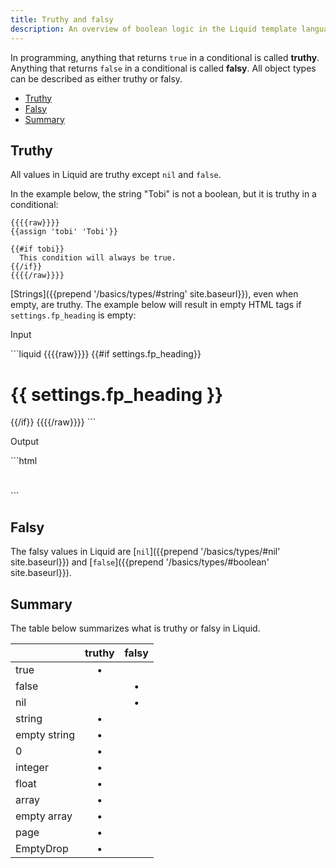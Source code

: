 ```yaml
---
title: Truthy and falsy
description: An overview of boolean logic in the Liquid template language.
---
```


In programming, anything that returns `true` in a conditional is called **truthy**. Anything that returns `false` in a conditional is called **falsy**. All object types can be described as either truthy or falsy.

- [Truthy](#truthy)
- [Falsy](#falsy)
- [Summary](#summary)

## Truthy

All values in Liquid are truthy except `nil` and `false`.

In the example below, the string "Tobi" is not a boolean, but it is truthy in a conditional:

```liquid
{{{{raw}}}}
{{assign 'tobi' 'Tobi'}}

{{#if tobi}}
  This condition will always be true.
{{/if}}
{{{{/raw}}}}
```

[Strings]({{prepend '/basics/types/#string' site.baseurl}}), even when empty, are truthy. The example below will result in empty HTML tags if `settings.fp_heading` is empty:

<p class="code-label">Input</p>
```liquid
{{{{raw}}}}
{{#if settings.fp_heading}}
  <h1>{{ settings.fp_heading }}</h1>
{{/if}}
{{{{/raw}}}}
```

<p class="code-label">Output</p>
```html
<h1></h1>
```

## Falsy

The falsy values in Liquid are [`nil`]({{prepend '/basics/types/#nil' site.baseurl}}) and [`false`]({{prepend '/basics/types/#boolean' site.baseurl}}).

## Summary

The table below summarizes what is truthy or falsy in Liquid.

|               | truthy        | falsy         |
| ------------- |:-------------:|:-------------:|
| true          | •             |               |
| false         |               | •             |
| nil           |               | •             |
| string        | •             |               |
| empty string  | •             |               |
| 0             | •             |               |
| integer       | •             |               |
| float         | •             |               |
| array         | •             |               |
| empty array   | •             |               |
| page          | •             |               |
| EmptyDrop     | •             |               |

